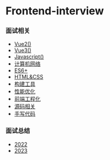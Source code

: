 # Frontend-interview

### 面试相关

- [Vue2()](https://github.com/yihan12/Frontend-interview/blob/main/Vue2/README.md)
- [Vue3()](https://github.com/yihan12/Frontend-interview/blob/main/Vue3/README.md)
- [Javascript()](https://github.com/yihan12/Frontend-interview/tree/main/JavaScript/README.md)
- [计算机网络](https://github.com/yihan12/Frontend-interview/blob/main/%E8%AE%A1%E7%AE%97%E6%9C%BA%E7%BD%91%E7%BB%9C/README.md)
- [ES6+](https://github.com/yihan12/Frontend-interview/blob/main/ES6/README.md)
- [HTML&CSS](https://github.com/yihan12/Frontend-interview/blob/main/HTML%26CSS/README.md)
- [构建工具]()
- [性能优化]()
- [前端工程化]()
- [源码相关]()
- [手写代码]()

### 面试总结

- [2022]()
- [2023]()
